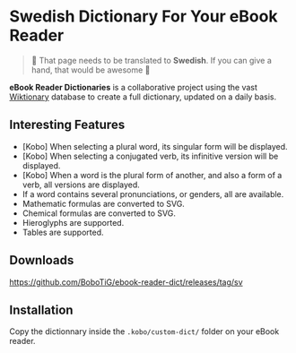 # Swedish Dictionary For Your eBook Reader

> 🥇 That page needs to be translated to **Swedish**. If you can give a hand, that would be awesome 🥰

**eBook Reader Dictionaries** is a collaborative project using the vast [Wiktionary](https://sv.wiktionary.org/) database to create a full dictionary, updated on a daily basis.

## Interesting Features

- [Kobo] When selecting a plural word, its singular form will be displayed.
- [Kobo] When selecting a conjugated verb, its infinitive version will be displayed.
- [Kobo] When a word is the plural form of another, and also a form of a verb, all versions are displayed.
- If a word contains several pronunciations, or genders, all are available.
- Mathematic formulas are converted to SVG.
- Chemical formulas are converted to SVG.
- Hieroglyphs are supported.
- Tables are supported.

## Downloads

https://github.com/BoboTiG/ebook-reader-dict/releases/tag/sv

## Installation

Copy the dictionnary inside the `.kobo/custom-dict/` folder on your eBook reader.
